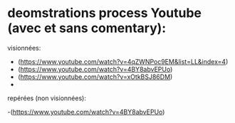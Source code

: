 # deomstrations process Youtube (avec et sans comentary):

visionnées:

- (https://www.youtube.com/watch?v=4qZWNPoc9EM&list=LL&index=4)
- (https://www.youtube.com/watch?v=4BY8abvEPUo)
- (https://www.youtube.com/watch?v=xOtkBSJ86DM)
- 
repérées (non visionnées):

-(https://www.youtube.com/watch?v=4BY8abvEPUo)
